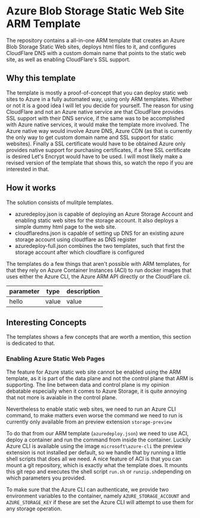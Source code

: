 # Azure Blob Storage Static Web Site ARM Template

The repository contains a all-in-one ARM template that creates an Azure Blob Storage Static Web sites, deploys html files to it, and configures CloudFlare DNS with a custom domain name that points to the static web site, as well as enabling CloudFlare's SSL support. 

## Why this template
The template is mostly a proof-of-concept that you can deploy static web sites to Azure in a fully automated way, using only ARM templates. Whether or not it is a good idea I will let you decide for yourself. The reason for using CloudFlare and not an Azure native service are that CloudFlare provides SSL support with their DNS service, if the same was to be accomplished with Azure native services, it would make the template more involved. The Azure native way would involve Azure DNS, Azure CDN (as that is currently the only way to get custom domain name and SSL support for static websites). Finally a SSL certificate would have to be obtained Azure only provides native support for purchasing certificates, if a free SSL certificate is desired Let's Encrypt would have to be used. I will most likely make a revised version of the template that shows this, so watch the repo if you are interested in that.  

## How it works
The solution consists of mulitple templates. 
 

* azuredeploy.json is capable of deploying an Azure Storage Account and enabling static web sites for the storage account. It also deploys a simple dummy html page to the web site. 
* cloudflaredns.json is capable of setting up DNS for an existing azure storage account using cloudflare as DNS register 
* azuredeploy-full.json combines the two templates, such that first the storage account after which cloudflare is configured 

The templates do a few things that aren't possible with ARM templates, for that they rely on Azure Container Instances (ACI) to run docker images that uses either the Azure CLI, the Azure ARM API directly or the CloudFlare cli. 

| parameter | type | description |
| - | - | - |
| hello | value | value


## Interesting Concepts

The templates shows a few concepts that are worth a mention, this section is dedicated to that. 

### Enabling Azure Static Web Pages
The feature for Azure static web site cannot be enabled using the ARM template, as it is part of the data plane and not the control plane that ARM is supporting. The line between data and control plane is my opinion debatable especially when it comes to Azure Storage, it is quite annoying that not more is avaiable in the control plane. 

Nevertheless to enable static web sites, we need to run an Azure CLI command, to make matters even worse the command we need to run is currently only available from an preview extension `storage-preview` 

To do that from our ARM template (`azuredeploy.json`) we need to use ACI, deploy a container and run the command from inside the container. Luckily Azure CLI is available using the image `microsoft\azure-cli` the preview extension is not installed per default, so we handle that by running a little shell scripts that does all we need. A nice feature of ACI is that you can mount a git repository, which is exactly what the template does. It mounts this git repo and executes the shell script `run.sh` or `runzip.sh`depending on which parameters you provided. 

To make sure that the Azure CLI can authenticate, we provide two environment variables to the container, namely `AZURE_STORAGE_ACCOUNT` and `AZURE_STORAGE_KEY` if these are set the Azure CLI will attempt to use them for any storage operation. 